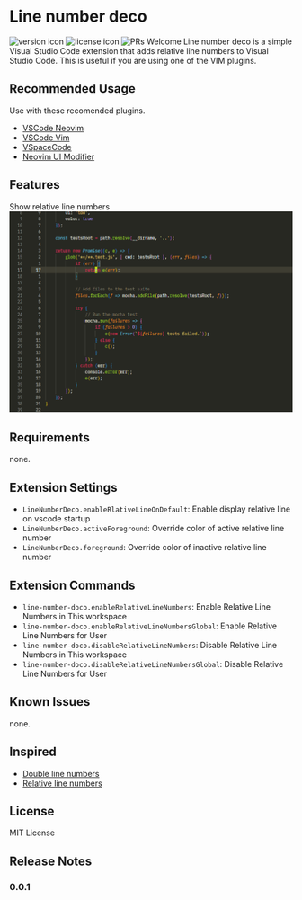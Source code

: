 # Line number deco

![version icon](https://shields.io/visual-studio-marketplace/v/ShortArrow.line-number-deco)
![license icon](https://shields.io/github/license/ShortArrow/line_number_deco)
![PRs Welcome](https://img.shields.io/badge/PRs-welcome-blueviolet.svg)
Line number deco is a simple Visual Studio Code extension that adds relative line numbers to Visual Studio Code.
This is useful if you are using one of the VIM plugins.

## Recommended Usage

Use with these recomended plugins.

- [VSCode Neovim](https://marketplace.visualstudio.com/items?itemName=asvetliakov.vscode-neovim)
- [VSCode Vim](https://marketplace.visualstudio.com/items?itemName=vscodevim.vim)
- [VSpaceCode](https://marketplace.visualstudio.com/items?itemName=VSpaceCode.vspacecode)
- [Neovim UI Modifier](https://marketplace.visualstudio.com/items?itemName=JulianIaquinandi.nvim-ui-modifier)

## Features

Show relative line numbers
![visual representation of the action](./images/Animation.gif)

## Requirements

none.

## Extension Settings

- `LineNumberDeco.enableRlativeLineOnDefault`: Enable display relative line on vscode startup
- `LineNumberDeco.activeForeground`: Override color of active relative line number
- `LineNumberDeco.foreground`: Override color of inactive relative line number

## Extension Commands

- `line-number-doco.enableRelativeLineNumbers`: Enable Relative Line Numbers in This workspace
- `line-number-doco.enableRelativeLineNumbersGlobal`: Enable Relative Line Numbers for User
- `line-number-doco.disableRelativeLineNumbers`: Disable Relative Line Numbers in This workspace
- `line-number-doco.disableRelativeLineNumbersGlobal`: Disable Relative Line Numbers for User

## Known Issues

none.

## Inspired

- [Double line numbers](https://marketplace.visualstudio.com/items?itemName=slhsxcmy.vscode-double-line-numbers)
- [Relative line numbers](https://marketplace.visualstudio.com/items?itemName=extr0py.vscode-relative-line-numbers)

## License

MIT License

## Release Notes

### 0.0.1
